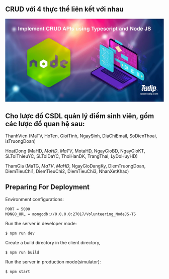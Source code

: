 ## CRUD với 4 thực thể liên kết với nhau

![banner](CRUD.png)

## Cho lược đồ CSDL quản lý điểm sinh viên, gồm các lược đồ quan hệ sau:

ThanhVien (MaTV, HoTen, GioiTinh, NgaySinh, DiaChiEmail, SoDienThoai, isTruongDoan)

HoatDong (MaHD, *MaHD*, *MaTV*, MotaHD, NgayGioBD, NgayGioKT, SLToiThieuYC, SLToiDaYC, ThoiHanDK, TrangThai, LyDoHuyHD)

ThamGia (MaTG, *MaTV*, *MaHD*, NgayGioDangKy, DiemTruongDoan, DiemTieuChi1, DiemTieuChi2, DiemTieuChi3, NhanXetKhac)

## Preparing For Deployment

Environment configurations:

```env
PORT = 5000
MONGO_URL = mongodb://0.0.0.0:27017/Volunteering_NodeJS-TS
```

Run the server in developer mode:

    $ npm run dev

Create a build directory in the client directory,

    $ npm run build

Run the server in production mode(simulator):

    $ npm start
